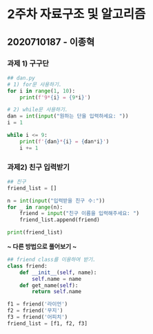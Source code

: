 # 2주차 자료구조 및 알고리즘
## 2020710187 - 이종혁

### 과제 1) 구구단
```python
## dan.py
# 1) for문 사용하기.
for i in range(1, 10):
    print(f'9*{i} = {9*i}')

# 2) while문 사용하기.
dan = int(input("원하는 단을 입력하세요: "))
i = 1

while i <= 9:
    print(f'{dan}*{i} = {dan*i}')
    i += 1
```

### 과제2) 친구 입력받기
```python
## 친구
friend_list = []

n = int(input("입력받을 친구 수:"))
for _ in range(n):
    friend = input("친구 이름을 입력해주세요: ")
    friend_list.append(friend)

print(friend_list)
```

**~ 다른 방법으로 풀어보기 ~**

```python
## friend class를 이용하여 받기.
class friend:
    def __init__(self, name):
        self.name = name
    def get_name(self):
        return self.name

f1 = friend('라이언')
f2 = friend('무지')
f3 = friend('어피치')
friend_list = [f1, f2, f3]
```